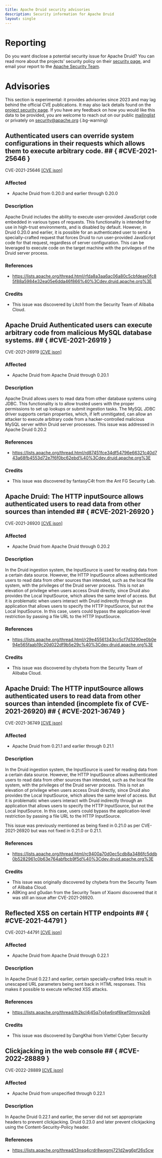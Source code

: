 ```yaml
---
title: Apache Druid security advisories
description: Security information for Apache Druid
layout: single
---
```


# Reporting

Do you want disclose a potential security issue for Apache Druid? You can read more about the projects' security policy on their [security page](https://druid.apache.org/docs/latest/operations/security-overview.html), and email your report to the [Apache Security Team](mailto:security@apache.org).

# Advisories

This section is experimental: it provides advisories since 2023 and may lag behind the official CVE publications. It may also lack details found on the [project security page](https://druid.apache.org/docs/latest/operations/security-overview.html). If you have any feedback on how you would like this data to be provided, you are welcome to reach out on our public [mailinglist](/mailinglist) or privately on [security@apache.org](mailto:security@apache.org)
{.bg-warning}

## Authenticated users can override system configurations in their requests which allows them to execute arbitrary code. ## { #CVE-2021-25646 }

CVE-2021-25646 [\[CVE json\]](./CVE-2021-25646.cve.json)

### Affected

* Apache Druid from 0.20.0 and earlier through 0.20.0


### Description

Apache Druid includes the ability to execute user-provided JavaScript code embedded in various types of requests. This functionality is intended for use in high-trust environments, and is disabled by default. However, in Druid 0.20.0 and earlier, it is possible for an authenticated user to send a specially-crafted request that forces Druid to run user-provided JavaScript code for that request, regardless of server configuration. This can be leveraged to execute code on the target machine with the privileges of the Druid server process.


### References
* https://lists.apache.org/thread.html/rfda8a3aa6ac06a80c5cbfdeae0fc85f88a5984e32ea05e6dda46f866%40%3Cdev.druid.apache.org%3E


### Credits
* This issue was discovered by Litch1 from the Security Team of Alibaba Cloud.


## Apache Druid Authenticated users can execute arbitrary code from malicious MySQL database systems. ## { #CVE-2021-26919 }

CVE-2021-26919 [\[CVE json\]](./CVE-2021-26919.cve.json)

### Affected

* Apache Druid from Apache Druid through 0.20.1


### Description

Apache Druid allows users to read data from other database systems using JDBC. This functionality is to allow trusted users with the proper permissions to set up lookups or submit ingestion tasks. The MySQL JDBC driver supports certain properties, which, if left unmitigated, can allow an attacker to execute arbitrary code from a hacker-controlled malicious MySQL server within Druid server processes.  This issue was addressed in Apache Druid 0.20.2

### References
* https://lists.apache.org/thread.html/rd87451fce34df54796e66321c40d743a68fb4553d72e7f6f0bc62ebd%40%3Cdev.druid.apache.org%3E


### Credits
* This issue was discovered by fantasyC4t from the Ant FG Security Lab.


## Apache Druid: The HTTP inputSource allows authenticated users to read data from other sources than intended ## { #CVE-2021-26920 }

CVE-2021-26920 [\[CVE json\]](./CVE-2021-26920.cve.json)

### Affected

* Apache Druid from Apache Druid through 0.20.2


### Description

In the Druid ingestion system, the InputSource is used for reading data from a certain data source. However, the HTTP InputSource allows authenticated users to read data from other sources than intended, such as the local file system, with the privileges of the Druid server process. This is not an elevation of privilege when users access Druid directly, since Druid also provides the Local InputSource, which allows the same level of access. But it is problematic when users interact with Druid indirectly through an application that allows users to specify the HTTP InputSource, but not the Local InputSource. In this case, users could bypass the application-level restriction by passing a file URL to the HTTP InputSource.

### References
* https://lists.apache.org/thread.html/r29e45561343cc5cf7d3290ee0b0e94e565faab19c20d022df9b5e29c%40%3Cdev.druid.apache.org%3E


### Credits
* This issue was discovered by chybeta from the Security Team of Alibaba Cloud.


## Apache Druid: The HTTP inputSource allows authenticated users to read data from other sources than intended (incomplete fix of CVE-2021-26920) ## { #CVE-2021-36749 }

CVE-2021-36749 [\[CVE json\]](./CVE-2021-36749.cve.json)

### Affected

* Apache Druid from 0.21.1 and earlier through 0.21.1


### Description

In the Druid ingestion system, the InputSource is used for reading data from a certain data source. However, the HTTP InputSource allows authenticated users to read data from other sources than intended, such as the local file system, with the privileges of the Druid server process. This is not an elevation of privilege when users access Druid directly, since Druid also provides the Local InputSource, which allows the same level of access. But it is problematic when users interact with Druid indirectly through an application that allows users to specify the HTTP InputSource, but not the Local InputSource. In this case, users could bypass the application-level restriction by passing a file URL to the HTTP InputSource.

This issue was previously mentioned as being fixed in 0.21.0 as per CVE-2021-26920 but was not fixed in 0.21.0 or 0.21.1.

### References
* https://lists.apache.org/thread.html/rc9400a70d0ec5cdb8a3486fc5ddb0b5282961c0b63e764abfbcb9f5d%40%3Cdev.druid.apache.org%3E


### Credits
* This issue was originally discovered by chybeta from the Security Team of Alibaba Cloud.
* ABKing and g0udan from the Security Team of Xiaomi discovered that it was still an issue after CVE-2021-26920.


## Reflected XSS on certain HTTP endpoints ## { #CVE-2021-44791 }

CVE-2021-44791 [\[CVE json\]](./CVE-2021-44791.cve.json)

### Affected

* Apache Druid from Apache Druid through 0.22.1


### Description

In Apache Druid 0.22.1 and earlier, certain specially-crafted links result in unescaped URL parameters being sent back in HTML responses. This makes it possible to execute reflected XSS attacks.

### References
* https://lists.apache.org/thread/lh2kcl4j45q7xj4w6rqf6kwf0mvyp2o6


### Credits
* This issue was discovered by DangKhai from Viettel Cyber Security


## Clickjacking in the web console ## { #CVE-2022-28889 }

CVE-2022-28889 [\[CVE json\]](./CVE-2022-28889.cve.json)

### Affected

* Apache Druid from unspecified through 0.22.1


### Description

In Apache Druid 0.22.1 and earlier, the server did not set appropriate headers to prevent clickjacking. Druid 0.23.0 and later prevent clickjacking using the Content-Security-Policy header.

### References
* https://lists.apache.org/thread/t3nsq4crdr8wqgmj721d2wg6pf26s5cw
